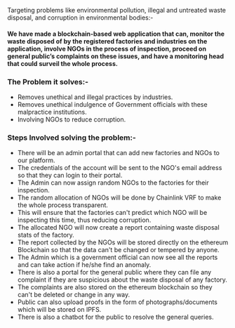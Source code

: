 Targeting problems like environmental pollution, illegal and untreated waste disposal, and corruption in environmental bodies:-
#### We have made a blockchain-based web application that can, monitor the waste disposed of by the registered factories and industries on the application, involve NGOs in the process of inspection, proceed on general public’s complaints on these issues, and have a monitoring head that could surveil the whole process.

### The Problem it solves:-
- Removes unethical and illegal practices by industries.
- Removes unethical indulgence of Government officials with these malpractice institutions.
- Involving NGOs to reduce corruption.

### Steps Involved solving the problem:- 
- There will be an admin portal that can add new factories and NGOs to our platform.
- The credentials of the account will be sent to the NGO's email address so that they can login to their portal.
- The Admin can now assign random NGOs to the factories for their inspection.
- The random allocation of NGOs will be done by Chainlink VRF to make the whole process transparent.
- This will ensure that the factories can't predict which NGO will be inspecting this time, thus reducing corruption.
- The allocated NGO will now create a report containing waste disposal stats of the factory. 
- The report collected by the NGOs will be stored directly on the ethereum Blockchain so that the data can't be changed or tempered by anyone.
- The Admin which is a government official can now see all the reports and can take action if he/she find an anomaly. 
- There is also a portal for the general public where they can file any complaint if they are suspicious about the waste disposal of any factory.
- The complaints are also stored on the ethereum blockchain so they can't be deleted or change in any way.
- Public can also upload proofs in the form of photographs/documents which will be stored on IPFS. 
- There is also a chatbot for the public to resolve the general queries.
